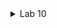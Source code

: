 
<details>
<summary>Lab 10</summary>

<br/>

Instance view

![](screenshots/1.png)

<br/>

Application view

![](screenshots/2.png)

</details>

<br/>